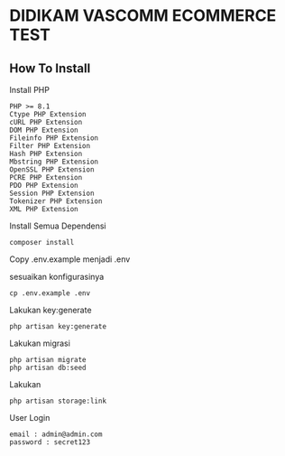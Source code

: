 
# DIDIKAM VASCOMM ECOMMERCE TEST

## How To Install
Install PHP
```
PHP >= 8.1
Ctype PHP Extension
cURL PHP Extension
DOM PHP Extension
Fileinfo PHP Extension
Filter PHP Extension
Hash PHP Extension
Mbstring PHP Extension
OpenSSL PHP Extension
PCRE PHP Extension
PDO PHP Extension
Session PHP Extension
Tokenizer PHP Extension
XML PHP Extension
```
Install Semua Dependensi
```
composer install
```
Copy .env.example menjadi .env

sesuaikan konfigurasinya
```
cp .env.example .env
```
Lakukan key:generate
```
php artisan key:generate
```
Lakukan migrasi
```
php artisan migrate
php artisan db:seed
```
Lakukan
```
php artisan storage:link
```
User Login
```
email : admin@admin.com
password : secret123
```